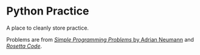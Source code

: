 # Python Practice
A place to cleanly store practice.

Problems are from
[*Simple Programming Problems* by Adrian Neumann](https://adriann.github.io/programming_problems.html) and
[*Rosetta Code*](https://rosettacode.org/wiki/Category:Programming_Tasks).
